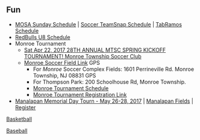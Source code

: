 ## Fun

* [MOSA Sunday Schedule](https://events.gotsport.com/events/schedule.aspx?eventid=57830&FieldID=0&applicationID=3875480&action=Go) | [Soccer TeamSnap Schedule](https://go.teamsnap.com/2049296/schedule?mode=calendar) | [TabRamos Schedule](http://www.tabramossportscenter.com/schedules-standings/)
* [RedBulls U8 Schedule](http://www.obsl.com/teams/87115209/87469407-87115278/TEAM.html)
* Monroe Tournament
  * [Sat Apr 22, 2017 28TH ANNUAL MTSC SPRING KICKOFF TOURNAMENT!
Monroe Township Soccer Club](http://www.monroesoccer.com/spring-tournament)
  * [Monroe Soccer Field Link](http://www.monroesoccer.com/spring-tournament/tournament-field-maps) GPS 
    * For *Monroe* Soccer Complex Fields:
1601 Perrineville Rd. Monroe Township, NJ 08831
GPS
    * For Thompson Park:
200 Schoolhouse Rd, Monroe Township.
    * [Monroe Tournament Schedule](http://www.monroesoccer.com/spring-tournament/schedule-of-tournament-games)
    * [Monroe Tournament Registration Link](https://events.gotsport.com/forms/app/Default.aspx?eventid=58345)
 * [Manalapan Memorial Day Tourn - May 26-28, 2017](http://www.manalapansoccerclub.com/Default.aspx?tabid=554003) | [Manalapan Fields](http://www.manalapansoccerclub.com/Default.aspx?tabid=865289) 
| [Register](https://www.gotsport.com/forms/app/?eventid=57981)
   
[Basketball](https://profile.leaguetoolbox.com/site/ClientProfile/section/schedule)

[Baseball](http://www.leaguelineup.com/schedules.asp?url=obll&sid=222711721&divisionid=594495)


